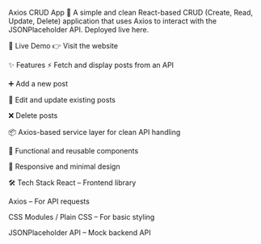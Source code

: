 Axios CRUD App 🧩
A simple and clean React-based CRUD (Create, Read, Update, Delete) application that uses Axios to interact with the JSONPlaceholder API. Deployed live here.

🔗 Live Demo
👉 Visit the website

✨ Features
⚡ Fetch and display posts from an API

➕ Add a new post

📝 Edit and update existing posts

❌ Delete posts

📦 Axios-based service layer for clean API handling

🎯 Functional and reusable components

📱 Responsive and minimal design

🛠️ Tech Stack
React – Frontend library

Axios – For API requests

CSS Modules / Plain CSS – For basic styling

JSONPlaceholder API – Mock backend API
